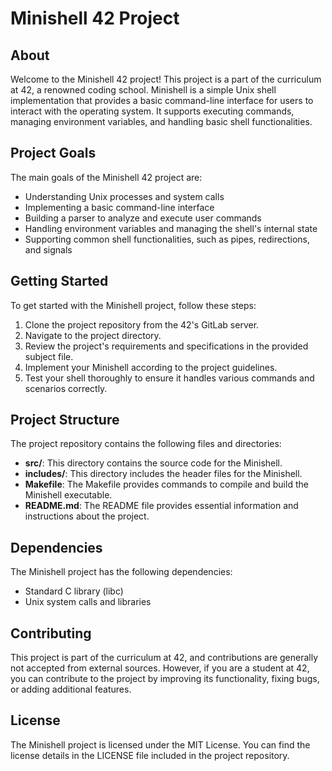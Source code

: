 <!DOCTYPE html>
<html>
<head>
  <title>Minishell 42 Project</title>
</head>
<body>
  <h1>Minishell 42 Project</h1>

  <h2>About</h2>
  <p>
    Welcome to the Minishell 42 project! This project is a part of the curriculum at 42, a renowned coding school.
    Minishell is a simple Unix shell implementation that provides a basic command-line interface for users to interact with the operating system. It supports executing commands, managing environment variables, and handling basic shell functionalities.
  </p>

  <h2>Project Goals</h2>
  <p>
    The main goals of the Minishell 42 project are:
  </p>
  <ul>
    <li>Understanding Unix processes and system calls</li>
    <li>Implementing a basic command-line interface</li>
    <li>Building a parser to analyze and execute user commands</li>
    <li>Handling environment variables and managing the shell's internal state</li>
    <li>Supporting common shell functionalities, such as pipes, redirections, and signals</li>
  </ul>

  <h2>Getting Started</h2>
  <p>
    To get started with the Minishell project, follow these steps:
  </p>
  <ol>
    <li>Clone the project repository from the 42's GitLab server.</li>
    <li>Navigate to the project directory.</li>
    <li>Review the project's requirements and specifications in the provided subject file.</li>
    <li>Implement your Minishell according to the project guidelines.</li>
    <li>Test your shell thoroughly to ensure it handles various commands and scenarios correctly.</li>
  </ol>

  <h2>Project Structure</h2>
  <p>
    The project repository contains the following files and directories:
  </p>
  <ul>
    <li><strong>src/</strong>: This directory contains the source code for the Minishell.</li>
    <li><strong>includes/</strong>: This directory includes the header files for the Minishell.</li>
    <li><strong>Makefile</strong>: The Makefile provides commands to compile and build the Minishell executable.</li>
    <li><strong>README.md</strong>: The README file provides essential information and instructions about the project.</li>
  </ul>

  <h2>Dependencies</h2>
  <p>
    The Minishell project has the following dependencies:
  </p>
  <ul>
    <li>Standard C library (libc)</li>
    <li>Unix system calls and libraries</li>
  </ul>

  <h2>Contributing</h2>
  <p>
    This project is part of the curriculum at 42, and contributions are generally not accepted from external sources. However, if you are a student at 42, you can contribute to the project by improving its functionality, fixing bugs, or adding additional features.
  </p>

  <h2>License</h2>
  <p>
    The Minishell project is licensed under the MIT License. You can find the license details in the LICENSE file included in the project repository.
  </p>
</body>
</html>
